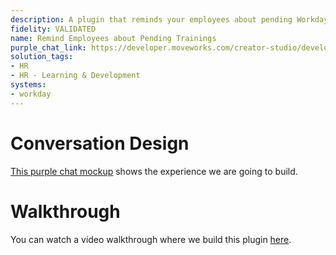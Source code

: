 ```yaml
---
description: A plugin that reminds your employees about pending Workday trainings.
fidelity: VALIDATED
name: Remind Employees about Pending Trainings
purple_chat_link: https://developer.moveworks.com/creator-studio/developer-tools/purple-chat-builder/?workspace=%7B%22title%22%3A%22My+Workspace%22%2C%22botSettings%22%3A%7B%7D%2C%22mocks%22%3A%5B%7B%22id%22%3A7358%2C%22title%22%3A%22Mock+1%22%2C%22transcript%22%3A%7B%22settings%22%3A%7B%22colorStyle%22%3A%22LIGHT%22%2C%22startTime%22%3A%2211%3A43+AM%22%2C%22defaultPerson%22%3A%22GWEN%22%2C%22editable%22%3Atrue%7D%2C%22messages%22%3A%5B%7B%22from%22%3A%22ANNOTATION%22%2C%22text%22%3A%22%3Cp%3E%3Cb%3EWeekly+scheduled+job%3C%2Fb%3E%3Cbr%3E%3Cb%3E1.+%3C%2Fb%3ECheck+Workday+for.users+with+an+assigned+training+that+is+due+this+week.%3Cbr%3E%3C%2Fp%3E%22%7D%2C%7B%22from%22%3A%22BOT%22%2C%22text%22%3A%22%3Cp%3EHi+John%2C%3Cbr%3E%3Cbr%3EYour+training%2C+%3Cb%3EEmail+Security+Training%3C%2Fb%3E%2C+is+due+in+Workday+Learning+by+%3Cb%3E2024-08-16%3C%2Fb%3E.+%3Cbr%3E%3Cbr%3EPlease+complete+it+soon%2C+or+it+will+be+escalated+to+your+manager.%3Cbr%3E%3C%2Fp%3E%22%7D%5D%7D%7D%5D%7D
solution_tags:
- HR
- HR - Learning & Development
systems:
- workday
---
```


# Conversation Design

[This purple chat mockup](https://developer.moveworks.com/creator-studio/developer-tools/purple-chat-builder/?workspace=%7B%22title%22%3A%22My+Workspace%22%2C%22botSettings%22%3A%7B%7D%2C%22mocks%22%3A%5B%7B%22id%22%3A7358%2C%22title%22%3A%22Mock+1%22%2C%22transcript%22%3A%7B%22settings%22%3A%7B%22colorStyle%22%3A%22LIGHT%22%2C%22startTime%22%3A%2211%3A43+AM%22%2C%22defaultPerson%22%3A%22GWEN%22%2C%22editable%22%3Atrue%7D%2C%22messages%22%3A%5B%7B%22from%22%3A%22ANNOTATION%22%2C%22text%22%3A%22%3Cp%3E%3Cb%3EWeekly+scheduled+job%3C%2Fb%3E%3Cbr%3E%3Cb%3E1.+%3C%2Fb%3ECheck+Workday+for.users+with+an+assigned+training+that+is+due+this+week.%3Cbr%3E%3C%2Fp%3E%22%7D%2C%7B%22from%22%3A%22BOT%22%2C%22text%22%3A%22%3Cp%3EHi+John%2C%3Cbr%3E%3Cbr%3EYour+training%2C+%3Cb%3EEmail+Security+Training%3C%2Fb%3E%2C+is+due+in+Workday+Learning+by+%3Cb%3E2024-08-16%3C%2Fb%3E.+%3Cbr%3E%3Cbr%3EPlease+complete+it+soon%2C+or+it+will+be+escalated+to+your+manager.%3Cbr%3E%3C%2Fp%3E%22%7D%5D%7D%7D%5D%7D) shows the experience we are going to build.

# Walkthrough

You can watch a video walkthrough where we build this plugin [here](https://vimeo.com/999288807/cc3ddae786?share=copy).

